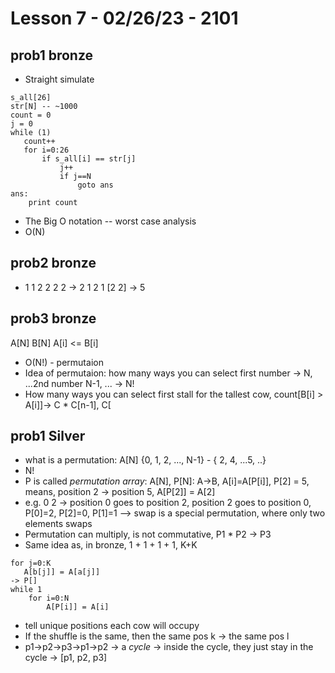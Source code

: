 # Lesson 7 - 02/26/23 - 2101

## prob1 bronze
* Straight simulate
```
s_all[26]
str[N] -- ~1000
count = 0
j = 0
while (1) 
   count++
   for i=0:26
       if s_all[i] == str[j]
           j++
           if j==N
               goto ans
ans:
    print count
```
* The Big O notation -- worst case analysis
* O(N)

## prob2 bronze
* 1 1 2 2 2 2 -> 2 1 2 1 [2 2] -> 5

## prob3 bronze
A[N]
B[N]
A[i] <= B[i]
* O(N!) - permutaion
* Idea of permutaion: how many ways you can select first number -> N, ...2nd number N-1, ... -> N!
* How many ways you can select first stall for the tallest cow, count[B[i] > A[i]]-> C * C[n-1], C[

## prob1 Silver
* what is a permutation: A[N] {0, 1, 2, ..., N-1} - { 2, 4, ...5, ..}
* N!
* P is called *permutation array*: A[N], P[N]: A->B, A[i]=A[P[i]], P[2] = 5, means, position 2 -> position 5,  A[P[2]] = A[2]
* e.g. 0 2 -> position 0 goes to position 2, position 2 goes to position 0, P[0]=2, P[2]=0, P[1]=1 --> swap is a special permutation, where only two elements swaps
* Permutation can multiply, is not commutative, P1 * P2 -> P3
* Same idea as, in bronze, 1 + 1 + 1 + 1, K+K
```
for j=0:K
   A[b[j]] = A[a[j]]
-> P[]
while 1
    for i=0:N
        A[P[i]] = A[i]
```
* tell unique positions each cow will occupy
* If the shuffle is the same, then the same pos k -> the same pos l
* p1->p2->p3->p1->p2  -> a *cycle* -> inside the cycle, they just stay in the cycle -> [p1, p2, p3]
